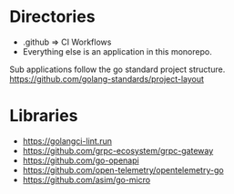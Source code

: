 # Directories 
- .github => CI Workflows
- Everything else is an application in this monorepo.

Sub applications follow the go standard project structure.
https://github.com/golang-standards/project-layout

# Libraries 
- https://golangci-lint.run
- https://github.com/grpc-ecosystem/grpc-gateway
- https://github.com/go-openapi
- https://github.com/open-telemetry/opentelemetry-go
- https://github.com/asim/go-micro